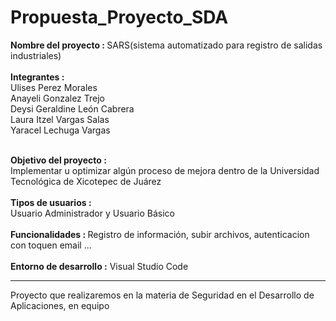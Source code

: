# Propuesta_Proyecto_SDA


<strong>Nombre del proyecto   : </strong>SARS(sistema automatizado para registro de salidas industriales)<br>
<br>
<strong>Integrantes           : </strong><br>Ulises Perez Morales  <br>
                         Anayeli Gonzalez Trejo<br>
                         Deysi Geraldine León Cabrera<br>
                         Laura Itzel Vargas Salas<br>
                         Yaracel Lechuga Vargas<br><br>

<strong>Objetivo del proyecto :</strong><br> Implementar u optimizar algún proceso de mejora dentro de la Universidad Tecnológica de Xicotepec de Juárez<br>
<br>
<strong>Tipos de usuarios     : </strong><br>Usuario Administrador y Usuario Básico<br> 
<br>
<strong>Funcionalidades       : </strong>Registro de información, subir archivos, autenticacion con toquen email ...<br>
<br>
<strong>Entorno de desarrollo :</strong> Visual Studio Code

<hr>
Proyecto que realizaremos en la materia de Seguridad en el Desarrollo de Aplicaciones, en equipo

